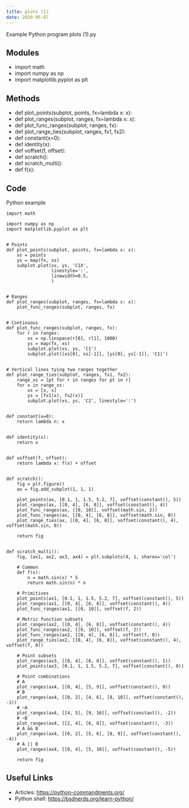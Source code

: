 ```yaml
---
title: plots (1)
date: 2020-05-07
---
```

Example Python program plots (1).py

## Modules

* import math
* import numpy as np
* import matplotlib.pyplot as plt

## Methods

* def plot_points(subplot, points, fx=lambda x: x):
* def plot_ranges(subplot, ranges, fx=lambda x: x):
* def plot_func_ranges(subplot, ranges, fx):
* def plot_range_ties(subplot, ranges, fx1, fx2):
* def constant(x=0):
* def identity(x):
* def voffset(f, offset):
* def scratch():
* def scratch_multi():
* def f(x):

## Code

Python example

    import math
    
    import numpy as np
    import matplotlib.pyplot as plt
    
    
    # Points
    def plot_points(subplot, points, fx=lambda x: x):
        xs = points
        ys = map(fx, xs)
        subplot.plot(xs, ys, 'C1X',
                     linestyle=':',
                     linewidth=0.5,
                     )
    
    
    # Ranges
    def plot_ranges(subplot, ranges, fx=lambda x: x):
        plot_func_ranges(subplot, ranges, fx)
    
    
    # Continuous
    def plot_func_ranges(subplot, ranges, fx):
        for r in ranges:
            xs = np.linspace(r[0], r[1], 1000)
            ys = map(fx, xs)
            subplot.plot(xs, ys, 'C1')
            subplot.plot([xs[0], xs[-1]], [ys[0], ys[-1]], 'C1|')
    
    
    # Vertical lines tying two ranges together
    def plot_range_ties(subplot, ranges, fx1, fx2):
        range_xs = [pt for r in ranges for pt in r]
        for x in range_xs:
            xs = [x, x]
            ys = [fx1(x), fx2(x)]
            subplot.plot(xs, ys, 'C2', linestyle=':')
    
    
    def constant(x=0):
        return lambda n: x
    
    
    def identity(x):
        return x
    
    
    def voffset(f, offset):
        return lambda x: f(x) + offset
    
    
    def scratch():
        fig = plt.figure()
        ax = fig.add_subplot(1, 1, 1)
    
        plot_points(ax, [0.1, 1, 1.5, 5.2, 7], voffset(constant(), 5))
        plot_ranges(ax, [[0, 4], [6, 8]], voffset(constant(), 4))
        plot_func_ranges(ax, [[0, 10]], voffset(math.sin, 2))
        plot_func_ranges(ax, [[0, 4], [6, 8]], voffset(math.sin, 0))
        plot_range_ties(ax, [[0, 4], [6, 8]], voffset(constant(), 4), voffset(math.sin, 0))
    
        return fig
    
    
    def scratch_multi():
        fig, (ax1, ax2, ax3, ax4) = plt.subplots(4, 1, sharex='col')
    
        # Common
        def f(x):
            n = math.sin(x) * 5
            return math.sin(n) * n
    
        # Primitives
        plot_points(ax1, [0.1, 1, 1.5, 5.2, 7], voffset(constant(), 5))
        plot_ranges(ax1, [[0, 4], [6, 8]], voffset(constant(), 4))
        plot_func_ranges(ax1, [[0, 10]], voffset(f, 2))
    
        # Metric function subsets
        plot_ranges(ax2, [[0, 4], [6, 8]], voffset(constant(), 4))
        plot_func_ranges(ax2, [[0, 10]], voffset(f, 2))
        plot_func_ranges(ax2, [[0, 4], [6, 8]], voffset(f, 0))
        plot_range_ties(ax2, [[0, 4], [6, 8]], voffset(constant(), 4), voffset(f, 0))
    
        # Point subsets
        plot_ranges(ax3, [[0, 4], [6, 8]], voffset(constant(), 1))
        plot_points(ax3, [0.1, 1, 1.5, 5.2, 7], voffset(constant(), 0))
    
        # Point combinations
        # A
        plot_ranges(ax4, [[0, 4], [5, 9]], voffset(constant(), 0))
        # B
        plot_ranges(ax4, [[0, 2], [4, 6], [8, 10]], voffset(constant(), -1))
        # ~A
        plot_ranges(ax4, [[4, 5], [9, 10]], voffset(constant(), -2))
        # ~B
        plot_ranges(ax4, [[2, 4], [6, 8]], voffset(constant(), -3))
        # A && B
        plot_ranges(ax4, [[0, 2], [5, 6], [8, 9]], voffset(constant(), -4))
        # A || B
        plot_ranges(ax4, [[0, 4], [5, 10]], voffset(constant(), -5))
    
        return fig
    
    

## Useful Links

- Articles: https://python-commandments.org/
- Python shell: https://bsdnerds.org/learn-python/
